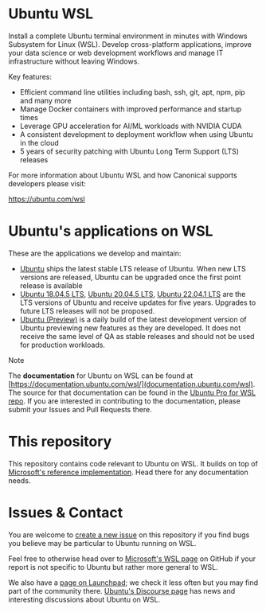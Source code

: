 # Ubuntu WSL

Install a complete Ubuntu terminal environment in minutes with Windows Subsystem for Linux (WSL). Develop cross-platform applications, improve your data science or web development workflows and manage IT infrastructure without leaving Windows.

Key features:
  - Efficient command line utilities including bash, ssh, git, apt, npm, pip and many more
  - Manage Docker containers with improved performance and startup times
  - Leverage GPU acceleration for AI/ML workloads with NVIDIA CUDA
  - A consistent development to deployment workflow when using Ubuntu in the cloud
  - 5 years of security patching with Ubuntu Long Term Support (LTS) releases

For more information about Ubuntu WSL and how Canonical supports developers please visit:

https://ubuntu.com/wsl

# Ubuntu's applications on WSL
These are the applications we develop and maintain:
- [Ubuntu](https://apps.microsoft.com/store/detail/ubuntu/9PDXGNCFSCZV) ships the latest stable LTS release of Ubuntu. When new LTS versions are released, Ubuntu can be upgraded once the first point release is available
- [Ubuntu 18.04.5 LTS](https://apps.microsoft.com/store/detail/ubuntu-18045-lts/9PNKSF5ZN4SW), [Ubuntu 20.04.5 LTS](https://apps.microsoft.com/store/detail/ubuntu-20045-lts/9MTTCL66CPXJ), [Ubuntu 22.04.1 LTS](https://apps.microsoft.com/store/detail/ubuntu-22041-lts/9PN20MSR04DW) are the LTS versions of Ubuntu and receive updates for five years. Upgrades to future LTS releases will not be proposed.
- [Ubuntu (Preview)](https://apps.microsoft.com/store/detail/ubuntu-preview/9P7BDVKVNXZ6) is a daily build of the latest development version of Ubuntu previewing new features as they are developed. It does not receive the same level of QA as stable releases and should not be used for production workloads.
> [!NOTE]
> The **documentation** for Ubuntu on WSL can be found at [https://documentation.ubuntu.com/wsl/](documentation.ubuntu.com/wsl).
> The source for that documentation can be found in the [Ubuntu Pro for WSL repo](https://github.com/canonical/ubuntu-pro-for-wsl).
> If you are interested in contributing to the documentation, please submit your Issues and Pull Requests there.

# This repository
This repository contains code relevant to Ubuntu on WSL. It builds on top of [Microsoft's reference implementation](https://github.com/microsoft/WSL-DistroLauncher). Head there for any documentation needs.

# Issues & Contact
You are welcome to [create a new issue](https://github.com/ubuntu/WSL/issues/new/choose) on this repository if you find bugs you believe may be particular to Ubuntu running on WSL.

Feel free to otherwise head over to [Microsoft's WSL page](https://github.com/microsoft/WSL/issues/) on GitHub if your report is not specific to Ubuntu but rather more general to WSL.

We also have a [page on Launchpad](https://launchpad.net/ubuntuwsl); we check it less often but you may find part of the community there. [Ubuntu's Discourse page](https://discourse.ubuntu.com/c/wsl2/27) has news and interesting discussions about Ubuntu on WSL.